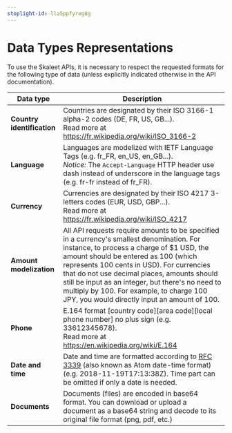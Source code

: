 ```yaml
---
stoplight-id: lla5ppfyreg8g
---
```


# Data Types Representations

To use the Skaleet APIs, it is necessary to respect the requested formats for the following type of data (unless explicitly indicated otherwise in the API documentation).


| Data type | Description |
| ---------|----------|
| **Country identification** | Countries are designated by their ISO 3166-1 alpha-2 codes (DE, FR, US, GB...).<br />Read more at https://fr.wikipedia.org/wiki/ISO_3166-2 |
| **Language** | Languages are modelized with IETF Language Tags (e.g. fr_FR, en_US, en_GB...).<br />_Notice:_ The `Accept-Language` HTTP header use dash instead of underscore in the language tags (e.g. fr-fr instead of fr_FR). |
| **Currency** | Currencies are designated by their ISO 4217 3-letters codes (EUR, USD, GBP...).<br />Read more at https://fr.wikipedia.org/wiki/ISO_4217 |
| **Amount modelization** | All API requests require amounts to be specified in a currency's smallest denomination. For instance, to process a charge of $1 USD, the amount should be entered as 100 (which represents 100 cents in USD). For currencies that do not use decimal places, amounts should still be input as an integer, but there's no need to multiply by 100. For example, to charge 100 JPY, you would directly input an amount of 100. |
| **Phone**| E.164 format [country code][area code][local phone number] no plus sign (e.g. 33612345678).<br />Read more at https://en.wikipedia.org/wiki/E.164 |
| **Date and time** | Date and time are formatted according to [RFC 3339](https://datatracker.ietf.org/doc/html/rfc3339) (also known as Atom date-time format) (e.g. 2018-11-19T17:13:38Z). Time part can be omitted if only a date is needed. |
| **Documents** | Documents (files) are encoded in base64 format. You can download or upload a document as a base64 string and decode to its original file format (png, pdf, etc.) |

